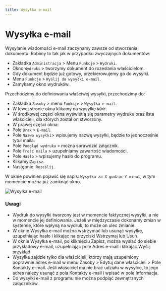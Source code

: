 ```yaml
---
title: Wysyłka e-mail
---
```

# Wysyłka e-mail

Wysyłanie wiadomości e-mail zaczynamy zawsze od stworzenia dokumentu. Robimy to tak jak w przypadku zwyczajnych dokumentów:

- Zakładka `Administracja` > Menu `Funkcje` > `Wydruki`.
- Okno `Wydruki` > tworzymy dokument do rozesłania właścicielom.
- Gdy dokument będzie już gotowy, przekierowujemy go do wysyłki.
- Menu `Funkcje` > `Wyślij do wysyłki e-mail`.
- Zamykamy okno wydruków.

Przechodzimy do definiowania właściwej wysyłki, przechodzimy do:

- Zakładka `Zasoby` > menu `Funkcje` > `Wysyłka e-mail`.
- W lewej stronie okna klikamy na wysyłkę `NOWY`.
- W środkowej części okna wyświetlą się parametry wydruku oraz lista właścicieli, dla których został on stworzony.
- W prawej części okna:
- Pole `Brak` > `E-mail`.
- Pole `Nazwa wysyłki`> wpisujemy nazwę wysyłki, będzie to jednocześnie tytuł maila.
- Pole `Podgląd wydruku` > można sprawdzić załącznik.
- Pole `Treść maila` > uzupełniamy zawartość wiadomości.
- Pole `Hasło` > wpisujemy hasło do programu.
- Klikamy:`Zapisz`.
- Następnie: `Roześlij`.

W oknie powinien pojawić się napis: `Wysyłka za X godzin Y minut`, w tym momencie można już zamknąć okno.

![Wysyłka e-mail](wysylkaemail.gif)

### Uwagi

- Wydruk do wysyłki tworzony jest w momencie faktycznej wysyłki, a nie w momencie jej definiowania. Jeżeli w międzyczasie dokonamy zmian w systemie, które wpłyną na wydruk, to może on ulec zmianie.
- W oknie Wysyłka e-mail można wstrzymać lub usunąć wysyłkę, uzupełniając hasło i klikając na przyciski Wstrzymaj lub Usuń.
- W oknie Wysyłka e-mail, po kliknięciu Zapisz, można wysłać do siebie przykładowy e-mail, uzupełniając pole Adres e-mail i klikając Wyślij przykład.
- Wysyłka zajdzie tylko dla właścicieli, którzy mają uzupełniony poprawnie adres e-mail w menu Zasoby > Edytuj dane właścicieli > Pole Kontakty e-mail. Jeśli właściciel ma nie brać udziału w wysyłce, to jego adres należy usunąć z pola Kontakty e-mail i wpisać w pole Informacja.
- Do wysyłki e-mail z programu nie można podpiąć zewnętrznych załączników.